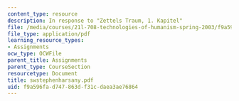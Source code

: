 ```yaml
---
content_type: resource
description: In response to "Zettels Traum, 1. Kapitel"
file: /media/courses/21l-708-technologies-of-humanism-spring-2003/f9a596fad747863df31cdaea3ae76864_swstephenharsany.pdf
file_type: application/pdf
learning_resource_types:
- Assignments
ocw_type: OCWFile
parent_title: Assignments
parent_type: CourseSection
resourcetype: Document
title: swstephenharsany.pdf
uid: f9a596fa-d747-863d-f31c-daea3ae76864
---
```

